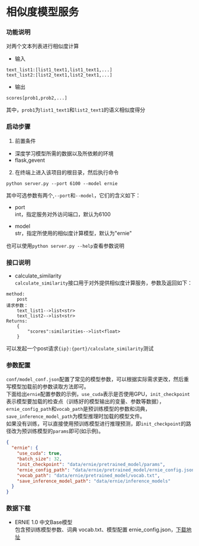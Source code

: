 # 相似度模型服务
### 功能说明
对两个文本列表进行相似度计算
- 输入
```text
text_list1:[list1_text1,list1_text1,...]
text_list2:[list2_text1,list2_text1,...]
```
- 输出
```text
scores[prob1,prob2,...]
```
其中，`prob1`为`list1_text1`和`list2_text1`的语义相似度得分

### 启动步骤
1. 前置条件
- 深度学习模型所需的数据以及所依赖的环境
- flask,gevent

2. 在终端上进入该项目的根目录，然后执行命令
```shell
python server.py --port 6100 --model ernie
```
其中可选参数有两个,`--port`和`--model`，它们的含义如下：
- port  
int，指定服务对外访问端口，默认为6100
  
- model  
str，指定所使用的相似度计算模型，默认为"ernie"
  
也可以使用`python server.py --help`查看参数说明
   
### 接口说明
- calculate_similarity  
`calculate_similarity`接口用于对外提供相似度计算服务，参数及返回如下：
```text
method:
    post
请求参数：
    text_list1-->list<str>
    text_list2-->list<str>
Returns:
    {
        "scores":similarities-->list<float>
    }
```
可以发起一个post请求`{ip}:{port}/calculate_similarity`测试

### 参数配置

`conf/model_conf.json`配置了常见的模型参数，可以根据实际需求更改，然后重写模型加载前的参数读取方法即可。  
下面给出`ernie`配置参数的示例，`use_cuda`表示是否使用GPU，`init_checkpoint`表示模型要加载的检查点（训练好的模型输出的变量、参数等数据），`ernie_config_path`和`vocab_path`是预训练模型的参数和词典，`save_inference_model_path`为模型推理时加载的模型文件。  
如果没有训练，可以直接使用预训练模型进行推理预测，即`init_checkpoint`的路径改为预训练模型的`params`即可(如示例)。

```json
{
  "ernie": {
    "use_cuda": true,
    "batch_size": 32,
    "init_checkpoint": "data/ernie/pretrained_model/params",
    "ernie_config_path": "data/ernie/pretrained_model/ernie_config.json",
    "vocab_path": "data/ernie/pretrained_model/vocab.txt",
    "save_inference_model_path": "data/ernie/inference_models"
  }
}
```

### 数据下载

- ERNIE 1.0 中文Base模型  
包含预训练模型参数、词典 vocab.txt、模型配置 ernie_config.json，[下载地址](https://baidu-nlp.bj.bcebos.com/ERNIE_stable-1.0.1.tar.gz)
